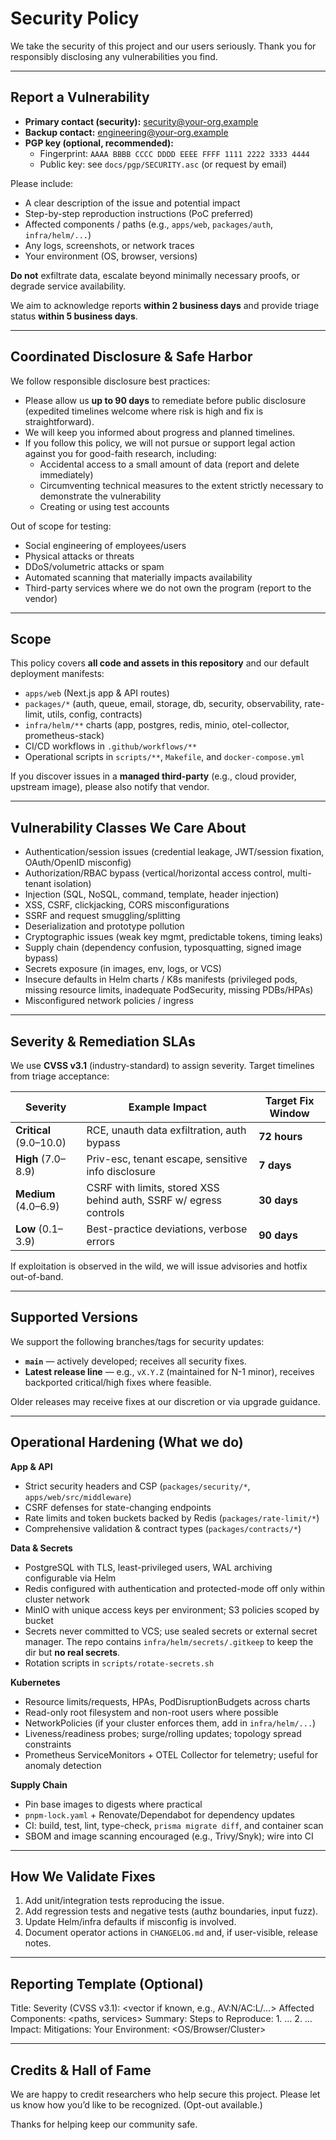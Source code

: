 # Security Policy

We take the security of this project and our users seriously. Thank you for responsibly disclosing any vulnerabilities you find.

---

## Report a Vulnerability

- **Primary contact (security):** security@your-org.example
- **Backup contact:** engineering@your-org.example
- **PGP key (optional, recommended):**
  - Fingerprint: `AAAA BBBB CCCC DDDD EEEE FFFF 1111 2222 3333 4444`
  - Public key: see `docs/pgp/SECURITY.asc` (or request by email)

Please include:
- A clear description of the issue and potential impact
- Step-by-step reproduction instructions (PoC preferred)
- Affected components / paths (e.g., `apps/web`, `packages/auth`, `infra/helm/...`)
- Any logs, screenshots, or network traces
- Your environment (OS, browser, versions)

**Do not** exfiltrate data, escalate beyond minimally necessary proofs, or degrade service availability.

We aim to acknowledge reports **within 2 business days** and provide triage status **within 5 business days**.

---

## Coordinated Disclosure & Safe Harbor

We follow responsible disclosure best practices:

- Please allow us **up to 90 days** to remediate before public disclosure (expedited timelines welcome where risk is high and fix is straightforward).
- We will keep you informed about progress and planned timelines.
- If you follow this policy, we will not pursue or support legal action against you for good-faith research, including:
  - Accidental access to a small amount of data (report and delete immediately)
  - Circumventing technical measures to the extent strictly necessary to demonstrate the vulnerability
  - Creating or using test accounts

Out of scope for testing:
- Social engineering of employees/users
- Physical attacks or threats
- DDoS/volumetric attacks or spam
- Automated scanning that materially impacts availability
- Third-party services where we do not own the program (report to the vendor)

---

## Scope

This policy covers **all code and assets in this repository** and our default deployment manifests:

- `apps/web` (Next.js app & API routes)
- `packages/*` (auth, queue, email, storage, db, security, observability, rate-limit, utils, config, contracts)
- `infra/helm/**` charts (app, postgres, redis, minio, otel-collector, prometheus-stack)
- CI/CD workflows in `.github/workflows/**`
- Operational scripts in `scripts/**`, `Makefile`, and `docker-compose.yml`

If you discover issues in a **managed third-party** (e.g., cloud provider, upstream image), please also notify that vendor.

---

## Vulnerability Classes We Care About

- Authentication/session issues (credential leakage, JWT/session fixation, OAuth/OpenID misconfig)
- Authorization/RBAC bypass (vertical/horizontal access control, multi-tenant isolation)
- Injection (SQL, NoSQL, command, template, header injection)
- XSS, CSRF, clickjacking, CORS misconfigurations
- SSRF and request smuggling/splitting
- Deserialization and prototype pollution
- Cryptographic issues (weak key mgmt, predictable tokens, timing leaks)
- Supply chain (dependency confusion, typosquatting, signed image bypass)
- Secrets exposure (in images, env, logs, or VCS)
- Insecure defaults in Helm charts / K8s manifests (privileged pods, missing resource limits, inadequate PodSecurity, missing PDBs/HPAs)
- Misconfigured network policies / ingress

---

## Severity & Remediation SLAs

We use **CVSS v3.1** (industry-standard) to assign severity. Target timelines from triage acceptance:

| Severity | Example Impact | Target Fix Window |
| --- | --- | --- |
| **Critical** (9.0–10.0) | RCE, unauth data exfiltration, auth bypass | **72 hours** |
| **High** (7.0–8.9) | Priv-esc, tenant escape, sensitive info disclosure | **7 days** |
| **Medium** (4.0–6.9) | CSRF with limits, stored XSS behind auth, SSRF w/ egress controls | **30 days** |
| **Low** (0.1–3.9) | Best-practice deviations, verbose errors | **90 days** |

If exploitation is observed in the wild, we will issue advisories and hotfix out-of-band.

---

## Supported Versions

We support the following branches/tags for security updates:

- **`main`** — actively developed; receives all security fixes.
- **Latest release line** — e.g., `vX.Y.Z` (maintained for N-1 minor), receives backported critical/high fixes where feasible.

Older releases may receive fixes at our discretion or via upgrade guidance.

---

## Operational Hardening (What we do)

**App & API**
- Strict security headers and CSP (`packages/security/*`, `apps/web/src/middleware`)
- CSRF defenses for state-changing endpoints
- Rate limits and token buckets backed by Redis (`packages/rate-limit/*`)
- Comprehensive validation & contract types (`packages/contracts/*`)

**Data & Secrets**
- PostgreSQL with TLS, least-privileged users, WAL archiving configurable via Helm
- Redis configured with authentication and protected-mode off only within cluster network
- MinIO with unique access keys per environment; S3 policies scoped by bucket
- Secrets never committed to VCS; use sealed secrets or external secret manager. The repo contains `infra/helm/secrets/.gitkeep` to keep the dir but **no real secrets**.
- Rotation scripts in `scripts/rotate-secrets.sh`

**Kubernetes**
- Resource limits/requests, HPAs, PodDisruptionBudgets across charts
- Read-only root filesystem and non-root users where possible
- NetworkPolicies (if your cluster enforces them, add in `infra/helm/...`)
- Liveness/readiness probes; surge/rolling updates; topology spread constraints
- Prometheus ServiceMonitors + OTEL Collector for telemetry; useful for anomaly detection

**Supply Chain**
- Pin base images to digests where practical
- `pnpm-lock.yaml` + Renovate/Dependabot for dependency updates
- CI: build, test, lint, type-check, `prisma migrate diff`, and container scan
- SBOM and image scanning encouraged (e.g., Trivy/Snyk); wire into CI

---

## How We Validate Fixes

1. Add unit/integration tests reproducing the issue.
2. Add regression tests and negative tests (authz boundaries, input fuzz).
3. Update Helm/infra defaults if misconfig is involved.
4. Document operator actions in `CHANGELOG.md` and, if user-visible, release notes.

---

## Reporting Template (Optional)

Title: 
Severity (CVSS v3.1): <vector if known, e.g., AV:N/AC:L/…>
Affected Components: <paths, services>
Summary: 
Steps to Reproduce:
	1.	…
	2.	…
Impact: 
Mitigations: 
Your Environment: <OS/Browser/Cluster>

---

## Credits & Hall of Fame

We are happy to credit researchers who help secure this project. Please let us know how you’d like to be recognized. (Opt-out available.)


Thanks for helping keep our community safe.